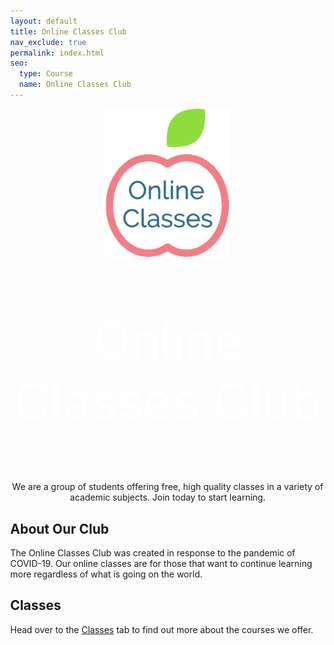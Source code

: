 ```yaml
---
layout: default
title: Online Classes Club
nav_exclude: true
permalink: index.html
seo:
  type: Course
  name: Online Classes Club
---
```


<style>
.banner { background-image: url(https://img.freepik.com/free-photo/beautiful-tree-middle-field-covered-with-grass-with-tree-line-background_181624-29267.jpg); }

.btn {
  border: 2px solid black;
  background-color: white;
  color: white;
  padding: 14px 28px;
  font-size: 16px;
  cursor: pointer;
}

.btn-green {
  border-color: #04AA6D;
  color: green;
}

.btn-green:hover {
  background-color: #04AA6D;
  color: white;
}

body { margin:0; }
</style>

<center>
  <div>
    <div class="banner"><img src="assets/images/online classes logo.png" style="width:200px" alt="OCC Logo"><p style="font-size:80px; color:white">Online Classes Club</p></div>
    <p>We are a group of students offering free, high quality classes in a variety of academic subjects. Join today to start learning.</p>
  <div>
</center>


## About Our Club
The Online Classes Club was created in response to the pandemic of COVID-19. Our online classes are for those that want to continue learning more regardless of what is going on the world.

## Classes
Head over to the <a href="/classes/">Classes</a> tab to find out more about the courses we offer.
